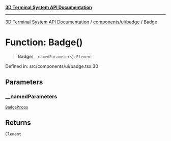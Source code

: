 [**3D Terminal System API Documentation**](../../../../README.md)

***

[3D Terminal System API Documentation](../../../../README.md) / [components/ui/badge](../README.md) / Badge

# Function: Badge()

> **Badge**(`__namedParameters`): `Element`

Defined in: src/components/ui/badge.tsx:30

## Parameters

### \_\_namedParameters

[`BadgeProps`](../interfaces/BadgeProps.md)

## Returns

`Element`
